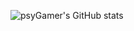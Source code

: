 ![psyGamer's GitHub stats](http://github-readme-stats.vercel.app/api?username=psyGamer&hide_border=true&show_icons=true&theme=dark)

